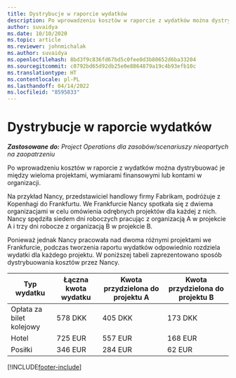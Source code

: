 ```yaml
---
title: Dystrybucje w raporcie wydatków
description: Po wprowadzeniu kosztów w raporcie z wydatków można dystrybuować je między wieloma projektami, podmiotami prawnymi lub kontami w organizacji.
author: suvaidya
ms.date: 10/10/2020
ms.topic: article
ms.reviewer: johnmichalak
ms.author: suvaidya
ms.openlocfilehash: 8bd3f9c836fd67bd5c0fee0d3b80652d6ba33204
ms.sourcegitcommit: c0792bd65d92db25e0e8864879a19c4b93efb10c
ms.translationtype: HT
ms.contentlocale: pl-PL
ms.lasthandoff: 04/14/2022
ms.locfileid: "8595833"
---
```

# <a name="distributions-on-an-expense-report"></a>Dystrybucje w raporcie wydatków

_**Zastosowane do:** Project Operations dla zasobów/scenariuszy nieopartych na zaopatrzeniu_

Po wprowadzeniu kosztów w raporcie z wydatków można dystrybuować je między wieloma projektami, wymiarami finansowymi lub kontami w organizacji.

Na przykład Nancy, przedstawiciel handlowy firmy Fabrikam, podróżuje z Kopenhagi do Frankfurtu. We Frankfurcie Nancy spotkała się z dwiema organizacjami w celu omówienia odrębnych projektów dla każdej z nich. Nancy spędziła siedem dni roboczych pracując z organizacją A w projekcie A i trzy dni robocze z organizacją B w projekcie B.

Ponieważ jednak Nancy pracowała nad dwoma różnymi projektami we Frankfurcie, podczas tworzenia raportu wydatków odpowiednio rozdziela wydatki dla każdego projektu. W poniższej tabeli zaprezentowano sposób dystrybuowania kosztów przez Nancy.

| Typ wydatku | Łączna kwota wydatku | Kwota przydzielona do projektu A | Kwota przydzielona do projektu B |
|--------------|----------------------|---------------------------------|---------------------------------|
| Opłata za bilet kolejowy   | 578 DKK              | 405 DKK                         | 173 DKK                         |
| Hotel        | 725 EUR              | 557 EUR                         | 168 EUR                         |
| Posiłki        | 346 EUR              | 284 EUR                         | 62 EUR                          |


[!INCLUDE[footer-include](../includes/footer-banner.md)]